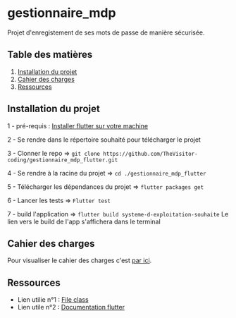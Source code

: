 # gestionnaire_mdp

Projet d'enregistement de ses mots de passe de manière sécurisée.

## Table des matières

1. [Installation du projet](#installation-du-projet)
2. [Cahier des charges](#cahier-des-charges)
3. [Ressources](#ressources)

## Installation du projet

1 - pré-requis : [Installer flutter sur votre machine](https://docs.flutter.dev/get-started/install)

2 - Se rendre dans le répertoire souhaité pour télécharger le projet

3 - Clonner le repo => `git clone https://github.com/TheVisitor-coding/gestionnaire_mdp_flutter.git`

4 -  Se rendre à la racine du projet => `cd ./gestionnaire_mdp_flutter`

5 - Télécharger les dépendances du projet => `flutter packages get`

6 - Lancer les tests => `Flutter test`

7 - build l'application => `flutter build systeme-d-exploitation-souhaite` Le lien vers le build de l'app s'affichera dans le terminal

## Cahier des charges

Pour visualiser le cahier des charges c'est [par ici](https://eduservices-my.sharepoint.com/:w:/r/personal/matteo_rossi_my-digital-school_org/_layouts/15/Doc.aspx?sourcedoc=%7BA1BB6C87-BFF4-4BB8-B216-090F8358C666%7D&file=Gestionnaire%20MDP%20CDC.docx&fromShare=true&action=default&mobileredirect=true).

## Ressources

- Lien utilie n°1 : [File class](https://api.dart.dev/stable/3.3.4/dart-io/File-class.html#)
- Lien utile n°2 : [Documentation flutter](https://docs.flutter.dev/)
